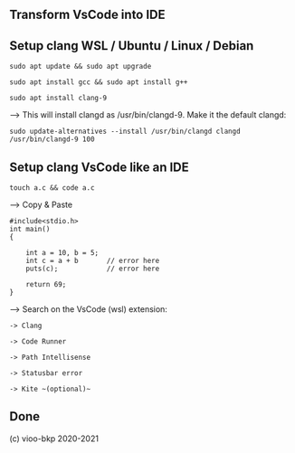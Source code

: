 ## Transform VsCode into IDE ##

## Setup clang WSL / Ubuntu / Linux / Debian ##

    sudo apt update && sudo apt upgrade

    sudo apt install gcc && sudo apt install g++

    sudo apt install clang-9

--> This will install clangd as /usr/bin/clangd-9. Make it the default clangd:

    sudo update-alternatives --install /usr/bin/clangd clangd /usr/bin/clangd-9 100

## Setup clang VsCode like an IDE ##

    touch a.c && code a.c

--> Copy & Paste

    #include<stdio.h>
    int main()
    {
    
        int a = 10, b = 5;
        int c = a + b       // error here
        puts(c);            // error here

        return 69;
    }

--> Search on the VsCode (wsl) extension:

    -> Clang

    -> Code Runner

    -> Path Intellisense

    -> Statusbar error

    -> Kite ~(optional)~

## Done ##

(c) vioo-bkp 2020-2021
